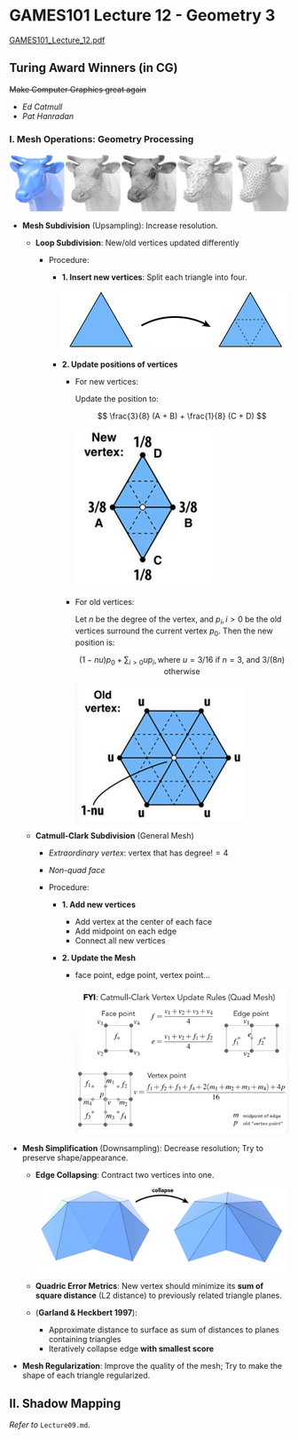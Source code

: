 # GAMES101 Lecture 12 - Geometry 3

[GAMES101_Lecture_12.pdf](https://sites.cs.ucsb.edu/~lingqi/teaching/resources/GAMES101_Lecture_12.pdf)

## Turing Award Winners (in CG)

~~Make Computer Graphics great again~~

- *Ed Catmull*
- *Pat Hanradan*

### I. Mesh Operations: Geometry Processing

![img-1](../images/Lecture12-img-1.png)

- **Mesh Subdivision** (Upsampling): Increase resolution.

  - **Loop Subdivision**: New/old vertices updated differently

    - Procedure:

      - **1. Insert new vertices**: Split each triangle into four.

        ![img-2](../images/Lecture12-img-2.png)

      - **2. Update positions of vertices**

        - For new vertices:

          Update the position to:
    
          $$
          \frac{3}{8} (A + B) + \frac{1}{8} (C + D)
          $$
    
          <img src="../images/Lecture12-img-3.png" alt="img-3" style="zoom: 33%;" />
    
        - For old vertices:
    
          Let $n$ be the degree of the vertex, and $p_i, i>0$ be the old vertices surround the current vertex $p_0$. Then the new position is:
          
          $$
          (1 - nu)p_0 + \sum_{i > 0} up_i, \text{where $u = 3/16$ if $n=3$, and $3/(8n)$ otherwise}
          $$
          
          <img src="../images/Lecture12-img-4.png" alt="img-4" style="zoom: 33%;" />
    
    
    
  - **Catmull-Clark Subdivision** (General Mesh)

    - *Extraordinary vertex*: vertex that has $\text{degree} != 4$

    - *Non-quad face*

    - Procedure:

      - **1. Add new vertices**

        - Add vertex at the center of each face
        - Add midpoint on each edge
        - Connect all new vertices

      - **2. Update the Mesh**

        - face point, edge point, vertex point...

          ![img-5](../images/Lecture12-img-5.png)

          




- **Mesh Simplification** (Downsampling): Decrease resolution; Try to preserve shape/appearance.

  - **Edge Collapsing**: Contract two vertices into one.

    ![img-6](../images/Lecture12-img-6.png)

  - **Quadric Error Metrics**: New vertex should minimize its **sum of square distance** (L2 distance) to previously related triangle planes. 

  - (**Garland & Heckbert 1997**):

    - Approximate distance to surface as sum of distances to planes containing triangles
    - Iteratively collapse edge **with smallest score**




- **Mesh Regularization**: Improve the quality of the mesh; Try to make the shape of each triangle regularized.



## II. Shadow Mapping

*Refer to* `Lecture09.md`.



